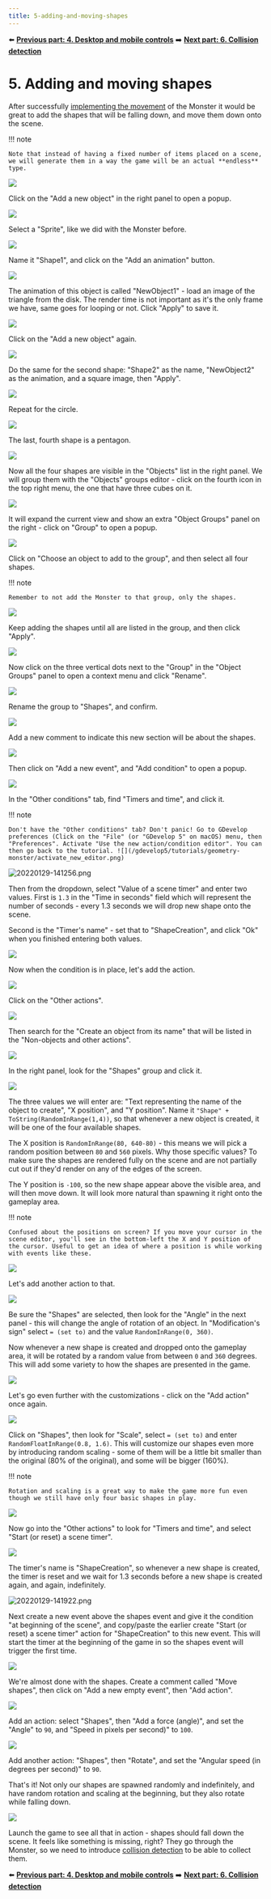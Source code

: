 ```yaml
---
title: 5-adding-and-moving-shapes
---
```

⬅️ **[Previous part: 4. Desktop and mobile controls](/gdevelop5/tutorials/geometry-monster/4-desktop-and-mobile-controls)** ➡️ **[Next part: 6. Collision detection](/gdevelop5/tutorials/geometry-monster/6-collision-detection)**

# 5. Adding and moving shapes

After successfully [implementing the movement](/gdevelop5/tutorials/geometry-monster/4-desktop-and-mobile-controls) of the Monster it would be great to add the shapes that will be falling down, and move them down onto the scene.

!!! note

    Note that instead of having a fixed number of items placed on a scene, we will generate them in a way the game will be an actual **endless** type.

![](/gdevelop5/tutorials/geometry-monster/57.png)

Click on the "Add a new object" in the right panel to open a popup.

![](/gdevelop5/tutorials/geometry-monster/58.png)

Select a "Sprite", like we did with the Monster before.

![](/gdevelop5/tutorials/geometry-monster/59.png)

Name it "Shape1", and click on the "Add an animation" button.

![](/gdevelop5/tutorials/geometry-monster/60.png)

The animation of this object is called "NewObject1" - load an image of the triangle from the disk. The render time is not important as it's the only frame we have, same goes for looping or not. Click "Apply" to save it.

![](/gdevelop5/tutorials/geometry-monster/61.png)

Click on the "Add a new object" again.

![](/gdevelop5/tutorials/geometry-monster/62.png)

Do the same for the second shape: "Shape2" as the name, "NewObject2" as the animation, and a square image, then "Apply".

![](/gdevelop5/tutorials/geometry-monster/63.png)

Repeat for the circle.

![](/gdevelop5/tutorials/geometry-monster/64.png)

The last, fourth shape is a pentagon.

![](/gdevelop5/tutorials/geometry-monster/65.png)

Now all the four shapes are visible in the "Objects" list in the right panel. We will group them with the "Objects" groups editor - click on the fourth icon in the top right menu, the one that have three cubes on it.

![](/gdevelop5/tutorials/geometry-monster/66.png)

It will expand the current view and show an extra "Object Groups" panel on the right - click on "Group" to open a popup.

![](/gdevelop5/tutorials/geometry-monster/67.png)

Click on "Choose an object to add to the group", and then select all four shapes.

!!! note

    Remember to not add the Monster to that group, only the shapes.

![](/gdevelop5/tutorials/geometry-monster/69.png)

Keep adding the shapes until all are listed in the group, and then click "Apply".

![](/gdevelop5/tutorials/geometry-monster/70.png)

Now click on the three vertical dots next to the "Group" in the "Object Groups" panel to open a context menu and click "Rename".

![](/gdevelop5/tutorials/geometry-monster/71.png)

Rename the group to "Shapes", and confirm.

![](/gdevelop5/tutorials/geometry-monster/73.png)

Add a new comment to indicate this new section will be about the shapes.

![](/gdevelop5/tutorials/geometry-monster/74.png)

Then click on "Add a new event", and "Add condition" to open a popup.

![](/gdevelop5/tutorials/geometry-monster/76.png)

In the "Other conditions" tab, find "Timers and time", and click it.

!!! note

    Don't have the "Other conditions" tab? Don't panic! Go to GDevelop preferences (Click on the "File" (or "GDevelop 5" on macOS) menu, then "Preferences". Activate "Use the new action/condition editor". You can then go back to the tutorial. ![](/gdevelop5/tutorials/geometry-monster/activate_new_editor.png) 

![20220129-141256.png](/gdevelop5/tutorials/geometry-monster/5-adding-and-moving-shapes/pasted/20220129-141256.png)

Then from the dropdown, select "Value of a scene timer" and enter two values. First is `1.3` in the "Time in seconds" field which will represent the number of seconds - every 1.3 seconds we will drop new shape onto the scene.

Second is the "Timer's name" - set that to "ShapeCreation", and click "Ok" when you finished entering both values.

![](/gdevelop5/tutorials/geometry-monster/79.png)

Now when the condition is in place, let's add the action.

![](/gdevelop5/tutorials/geometry-monster/80.png)

Click on the "Other actions".

![](/gdevelop5/tutorials/geometry-monster/81.png)

Then search for the "Create an object from its name" that will be listed in the "Non-objects and other actions".

![](/gdevelop5/tutorials/geometry-monster/82.png)

In the right panel, look for the "Shapes" group and click it.

![](/gdevelop5/tutorials/geometry-monster/83.png)

The three values we will enter are: "Text representing the name of the object to create", "X position", and "Y position". Name it `"Shape" + ToString(RandomInRange(1,4))`, so that whenever a new object is created, it will be one of the four available shapes.

The X position is `RandomInRange(80, 640-80)` - this means we will pick a random position between `80` and `560` pixels. Why those specific values? To make sure the shapes are rendered fully on the scene and are not partially cut out if they'd render on any of the edges of the screen.

The Y position is `-100`, so the new shape appear above the visible area, and will then move down. It will look more natural than spawning it right onto the gameplay area.

!!! note

    Confused about the positions on screen? If you move your cursor in the scene editor, you'll see in the bottom-left the X and Y position of the cursor. Useful to get an idea of where a position is while working with events like these.

![](/gdevelop5/tutorials/geometry-monster/84.png)

Let's add another action to that.

![](/gdevelop5/tutorials/geometry-monster/85.png)

Be sure the "Shapes" are selected, then look for the "Angle" in the next panel - this will change the angle of rotation of an object. In "Modification's sign" select `= (set to)` and the value `RandomInRange(0, 360)`.

Now whenever a new shape is created and dropped onto the gameplay area, it will be rotated by a random value from between `0` and `360` degrees. This will add some variety to how the shapes are presented in the game.

![](/gdevelop5/tutorials/geometry-monster/86.png)

Let's go even further with the customizations - click on the "Add action" once again.

![](/gdevelop5/tutorials/geometry-monster/87.png)

Click on "Shapes", then look for "Scale", select `= (set to)` and enter `RandomFloatInRange(0.8, 1.6)`. This will customize our shapes even more by introducing random scaling - some of them will be a little bit smaller than the original (80% of the original), and some will be bigger (160%).

!!! note

    Rotation and scaling is a great way to make the game more fun even though we still have only four basic shapes in play.

![](/gdevelop5/tutorials/geometry-monster/89.png)

Now go into the "Other actions" to look for "Timers and time", and select "Start (or reset) a scene timer".

![](/gdevelop5/tutorials/geometry-monster/90.png)

The timer's name is "ShapeCreation", so whenever a new shape is created, the timer is reset and we wait for 1.3 seconds before a new shape is created again, and again, indefinitely.

![20220129-141922.png](/gdevelop5/tutorials/geometry-monster/5-adding-and-moving-shapes/pasted/20220129-141922.png)

Next create a new event above the shapes event and give it the condition "at beginning of the scene", and copy/paste the earlier create "Start (or reset) a scene timer" action for "ShapeCreation" to this new event. This will start the timer at the beginning of the game in so the shapes event will trigger the first time.

![](/gdevelop5/tutorials/geometry-monster/91.png)

We're almost done with the shapes. Create a comment called "Move shapes", then click on "Add a new empty event", then "Add action".

![](/gdevelop5/tutorials/geometry-monster/92.png)

Add an action: select "Shapes", then "Add a force (angle)", and set the "Angle" to `90`, and "Speed in pixels per second)" to `100`.

![](/gdevelop5/tutorials/geometry-monster/92_2.png)

Add another action: "Shapes", then "Rotate", and set the "Angular speed (in degrees per second)" to `90`.

That's it! Not only our shapes are spawned randomly and indefinitely, and have random rotation and scaling at the beginning, but they also rotate while falling down.

![](/gdevelop5/tutorials/geometry-monster/94.png)

Launch the game to see all that in action - shapes should fall down the scene. It feels like something is missing, right? They go through the Monster, so we need to introduce [collision detection](/gdevelop5/tutorials/geometry-monster/6-collision-detection) to be able to collect them.

⬅️ **[Previous part: 4. Desktop and mobile controls](/gdevelop5/tutorials/geometry-monster/4-desktop-and-mobile-controls)** ➡️ **[Next part: 6. Collision detection](/gdevelop5/tutorials/geometry-monster/6-collision-detection)**
